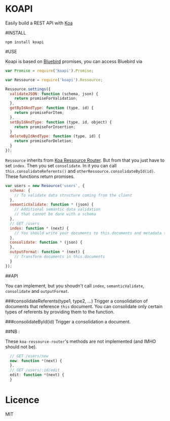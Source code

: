 KOAPI
=====

Easily build a REST API with [Koa](http://koajs.com)

#INSTALL

```
npm install koapi
```

#USE

Koapi is based on [Bluebird](https://github.com/petkaantonov/bluebird) promises, you can access Bluebird via
```javascript
var Promise = require('koapi').Promise;
```

```javascript
var Ressource = require('koapi').Ressource;

Ressource.settings({
  validateJSON: function (schema, json) {
    return promiseForValidation;
  },
  getByIdAndType: function (type, id) {
    return promiseForItem;
  },
  setByIdAndType: function (type, id, object) {
    return promiseForInsertion;
  }
  deleteByIdAndType: function (type, id) {
    return promiseForDeletion;
  }
});
```

`Ressource` inherits from [Koa Ressource Router](https://github.com/alexmingoia/koa-resource-router). But from that you just have to set `index`. Then you set `consolidate`. In it you can call `this.consolidateReferents()` and `otherRessource.consolidateById(id)`. These functions return promises.

```javascript
var users = new Resource('users', {
  schema: {
    // To validate data structure coming from the client
  },
  semanticValidate: function * (json) {
    // Additional semantic data validation
    // that cannot be done with a schema
  },
  // GET /users
  index: function * (next) {
    // You should write your documents to this.documents and metadata to this.meta
  },
  consolidate: function * (json) {
  },
  outputFormat: function * (next) {
    // Transform documents in this.documents
  }
});
```

##API

You can implement, but you shoudn't call `index`, `semanticValidate`, `consolidate` and `outputFormat`.

###consolidateReferents(type1, type2, ...)
Trigger a consolidation of documents that reference `this` document. You can consolidate only certain types of referents by providing them to the function.

###consolidateById(id)
Trigger a consolidation a document.

##NB :

These `koa-ressource-router`'s methods are not implemented (and IMHO should not be).

```javascript
  // GET /users/new
  new: function *(next) {
  },
  // GET /users/:id/edit
  edit: function *(next) {
  }
```

# Licence
MIT
